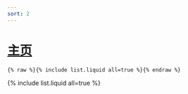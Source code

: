 ```yaml
---
sort: 2
---
```


# [主页](https://dase314.github.io/)

```
{% raw %}{% include list.liquid all=true %}{% endraw %}
```

{% include list.liquid all=true %}
